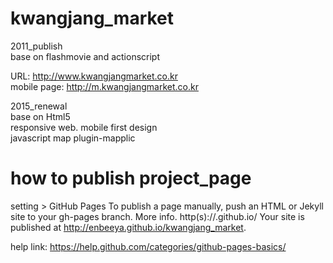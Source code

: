 # kwangjang_market
2011_publish <br>
base on flashmovie and actionscript

URL: http://www.kwangjangmarket.co.kr <br>
mobile page: http://m.kwangjangmarket.co.kr

2015_renewal<br>
base on Html5<br>
responsive web. mobile first design<br>
javascript map plugin-mapplic<br>

# how to publish project_page

setting > GitHub Pages
To publish a page manually, push an HTML or Jekyll site to your gh-pages branch. More info.
http(s)://.github.io/
Your site is published at http://enbeeya.github.io/kwangjang_market.

help link: https://help.github.com/categories/github-pages-basics/
